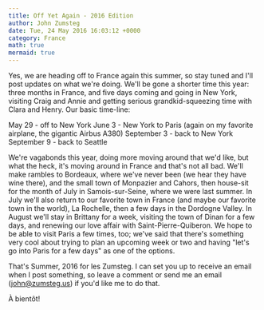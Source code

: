 ```yaml
---
title: Off Yet Again - 2016 Edition
author: John Zumsteg
date: Tue, 24 May 2016 16:03:12 +0000
category: France
math: true
mermaid: true
---
```

Yes, we are heading off to France again this summer, so stay tuned and I'll post updates on what we're doing. We'll be gone a shorter time this year: three months in France, and five days coming and going in New York, visiting Craig and Annie and getting serious grandkid-squeezing time with Clara and Henry. Our basic time-line:

May 29 - off to New York
June 3 - New York to Paris (again on my favorite airplane, the gigantic Airbus A380)
September 3 - back to New York
September 9 - back to Seattle

We're vagabonds this year, doing more moving around that we'd like, but what the heck, it's moving around in France and that's not all bad. We'll make rambles to Bordeaux, where we've never been (we hear they have wine there), and the small town of Monpazier and Cahors, then house-sit for the month of July in Samois-sur-Seine, where we were last summer. In July we'll also return to our favorite town in France (and maybe our favorite town in the world), La Rochelle, then a few days in the Dordogne Valley. In August we'll stay in Brittany for a week, visiting the town of Dinan for a few days, and renewing our love affair with Saint-Pierre-Quiberon. We hope to be able to visit Paris a few times, too; we've said that there's something very cool about trying to plan an upcoming week or two and having "let's go into Paris for a few days" as one of the options.

That's Summer, 2016 for les Zumsteg. I can set you up to receive an email when I post something, so leave a comment or send me an email (john@zumsteg.us) if you'd like me to do that.

À bientôt!
